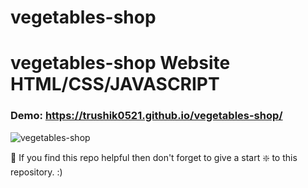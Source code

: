 # vegetables-shop

# vegetables-shop Website HTML/CSS/JAVASCRIPT

### Demo: https://trushik0521.github.io/vegetables-shop/

![vegetables-shop](https://github.com/Trushik0521/vegetables-shop/blob/main/images/photo.png)

🙏 If you find this repo helpful then don't forget to give a start ❇️  to this repository. :)
